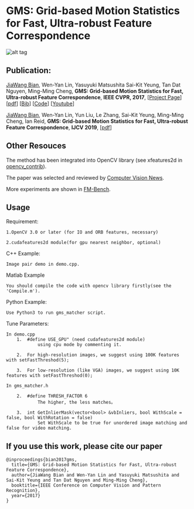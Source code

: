 # GMS: Grid-based Motion Statistics for Fast, Ultra-robust Feature Correspondence

![alt tag](http://mmcheng.net/wp-content/uploads/2017/03/dog_ours.jpg)



## Publication:

[JiaWang Bian](http://jwbian.net), Wen-Yan Lin, Yasuyuki Matsushita Sai-Kit Yeung, Tan Dat Nguyen, Ming-Ming Cheng, **GMS: Grid-based Motion Statistics for Fast, Ultra-robust Feature Correspondence**, **IEEE CVPR, 2017**, [[Project Page](http://jwbian.net/gms)] [[pdf](http://jwbian.net/Papers/GMS_CVPR17.pdf)] [[Bib](http://jwbian.net/Papers/bian2017gms.txt)] [[Code](https://github.com/JiawangBian/GMS-Feature-Matcher)] [[Youtube](https://youtu.be/3SlBqspLbxI)]

[JiaWang Bian](http://jwbian.net), Wen-Yan Lin, Yun Liu, Le Zhang, Sai-Kit Yeung, Ming-Ming Cheng, Ian Reid, **GMS: Grid-based Motion Statistics for Fast, Ultra-robust Feature Correspondence**, **IJCV 2019**, [[pdf](https://link.springer.com/content/pdf/10.1007%2Fs11263-019-01280-3.pdf)] 

## Other Resouces

  The method has been integrated into OpenCV library (see xfeatures2d in [opencv_contrib](https://github.com/opencv/opencv_contrib)).

  The paper was selected and reviewed by [Computer Vision News](http://www.rsipvision.com/ComputerVisionNews-2017August/#48).

  More experiments are shown in [FM-Bench](https://jwbian.net/fm-bench).
	
## Usage

Requirement:

	1.OpenCV 3.0 or later (for IO and ORB features, necessary)

	2.cudafeatures2d module(for gpu nearest neighbor, optional)

C++ Example:

	Image pair demo in demo.cpp.
	
Matlab Example
	
	You should compile the code with opencv library firstly(see the 'Compile.m').

Python Example:
	
	Use Python3 to run gms_matcher script.
	
Tune Parameters:

	In demo.cpp
		1.	#define USE_GPU" (need cudafeatures2d module) 
				using cpu mode by commenting it.
				
		2.	For high-resolution images, we suggest using 100K features with setFastThreshod(5);
		
		3.	For low-resolution (like VGA) images, we suggest using 10K features with setFastThreshod(0);
	
	In gms_matcher.h
				
		2.	#define THRESH_FACTOR 6			
				The higher, the less matches。
				
		3. 	int GetInlierMask(vector<bool> &vbInliers, bool WithScale = false, bool WithRotation = false)
				Set WithScale to be true for unordered image matching and false for video matching.
				

## If you use this work, please cite our paper
	@inproceedings{bian2017gms,
 	  title={GMS: Grid-based Motion Statistics for Fast, Ultra-robust Feature Correspondence},
  	  author={JiaWang Bian and Wen-Yan Lin and Yasuyuki Matsushita and Sai-Kit Yeung and Tan Dat Nguyen and Ming-Ming Cheng},
  	  booktitle={IEEE Conference on Computer Vision and Pattern Recognition},
  	  year={2017}
	}



